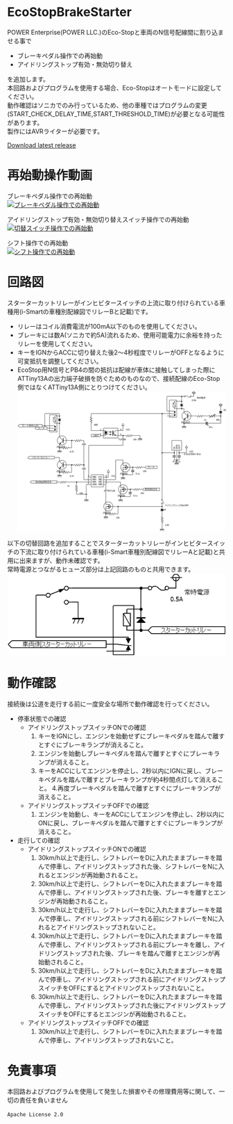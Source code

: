 # EcoStopBrakeStarter

POWER Enterprise(POWER LLC.)のEco-Stopと車両のN信号配線間に割り込ませる事で  
- ブレーキペダル操作での再始動
- アイドリングストップ有効・無効切り替え

を追加します。  
本回路およびプログラムを使用する場合、Eco-Stopはオートモードに設定してください。  
動作確認はソニカでのみ行っているため、他の車種ではプログラムの変更(START_CHECK_DELAY_TIME,START_THRESHOLD_TIME)が必要となる可能性があります。  
製作にはAVRライターが必要です。  

[Download latest release](../../releases)

# 再始動操作動画
ブレーキペダル操作での再始動  
[![ブレーキペダル操作での再始動](https://img.youtube.com/vi/8QJhcB1Uzlw/0.jpg)](https://www.youtube.com/watch?v=8QJhcB1Uzlw)

アイドリングストップ有効・無効切り替えスイッチ操作での再始動  
[![切替スイッチ操作での再始動](https://img.youtube.com/vi/qSqv4JRvUJY/0.jpg)](https://www.youtube.com/watch?v=qSqv4JRvUJY)

シフト操作での再始動  
[![シフト操作での再始動](https://img.youtube.com/vi/vhFaXYEGKy0/0.jpg)](https://www.youtube.com/watch?v=vhFaXYEGKy0)

# 回路図
スターターカットリレーがインヒビタースイッチの上流に取り付けられている車種用(i-Smartの車種別配線図でリレーBと記載)です。
- リレーはコイル消費電流が100mA以下のものを使用してください。
- ブレーキには数A(ソニカで約5A)流れるため、使用可能電力に余裕を持ったリレーを使用してください。
- キーをIGNからACCに切り替えた後2～4秒程度でリレーがOFFとなるように可変抵抗を調整してください。
- EcoStop用N信号とPB4の間の抵抗は配線が車体に接触してしまった際にATTiny13Aの出力端子破損を防ぐためのものなので、接続配線のEco-Stop側ではなくATTiny13A側にとりつけてください。  
![EcoStopBrakeStarter.png](/CircuitDiagrams/EcoStopBrakeStarter.png "EcoStopBrakeStarter")

以下の切替回路を追加することでスターターカットリレーがインヒビタースイッチの下流に取り付けられている車種(i-Smart車種別配線図でリレーAと記載)と共用に出来ますが、動作未確認です。  
常時電源とつながるヒューズ部分は上記回路のものと共用できます。
![StarterCutRelay.png](/CircuitDiagrams/StarterCutRelay.png "StarterCutRelay")

# 動作確認
接続後は公道を走行する前に一度安全な場所で動作確認を行ってください。
- 停車状態での確認
    - アイドリングストップスイッチONでの確認
        1. キーをIGNにし、エンジンを始動せずにブレーキペダルを踏んで離すとすぐにブレーキランプが消えること。
        2. エンジンを始動しブレーキペダルを踏んで離すとすぐにブレーキランプが消えること。
        3. キーをACCにしてエンジンを停止し、2秒以内にIGNに戻し、ブレーキペダルを踏んで離すとブレーキランプが約4秒間点灯して消えること。
        4.再度ブレーキペダルを踏んで離すとすぐにブレーキランプが消えること。
    - アイドリングストップスイッチOFFでの確認
        1. エンジンを始動し、キーをACCにしてエンジンを停止し、2秒以内にONに戻し、ブレーキペダルを踏んで離すとすぐにブレーキランプが消えること。
- 走行しての確認
    - アイドリングストップスイッチONでの確認
        1. 30km/h以上で走行し、シフトレバーをDに入れたままブレーキを踏んで停車し、アイドリングストップされた後、シフトレバーをNに入れるとエンジンが再始動されること。
        2. 30km/h以上で走行し、シフトレバーをDに入れたままブレーキを踏んで停車し、アイドリングストップされた後、ブレーキを離すとエンジンが再始動されること。
        3. 30km/h以上で走行し、シフトレバーをDに入れたままブレーキを踏んで停車し、アイドリングストップされる前にシフトレバーをNに入れるとアイドリングストップされないこと。
        4. 30km/h以上で走行し、シフトレバーをDに入れたままブレーキを踏んで停車し、アイドリングストップされる前にブレーキを離し、アイドリングストップされた後、ブレーキを踏んで離すとエンジンが再始動されること。
        5. 30km/h以上で走行し、シフトレバーをDに入れたままブレーキを踏んで停車し、アイドリングストップされる前にアイドリングストップスイッチをOFFにするとアイドリングストップされないこと。
        6. 30km/h以上で走行し、シフトレバーをDに入れたままブレーキを踏んで停車し、アイドリングストップされた後にアイドリングストップスイッチをOFFにするとエンジンが再始動されること。
    - アイドリングストップスイッチOFFでの確認
        1. 30km/h以上で走行し、シフトレバーをDに入れたままブレーキを踏んで停車し、アイドリングストップされないこと。


# 免責事項
本回路およびプログラムを使用して発生した損害やその修理費用等に関して、一切の責任を負いません

`Apache License 2.0`
